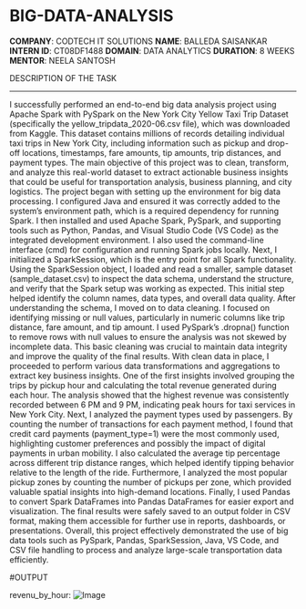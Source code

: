 # BIG-DATA-ANALYSIS
**COMPANY**: CODTECH IT SOLUTIONS
**NAME**: BALLEDA SAISANKAR
**INTERN ID**: CT08DF1488
**DOMAIN**: DATA ANALYTICS
**DURATION**: 8 WEEKS
**MENTOR**: NEELA SANTOSH

DESCRIPTION OF THE TASK
_____________________
I successfully performed an end-to-end big data analysis project using Apache Spark with PySpark on the New York City Yellow Taxi Trip Dataset (specifically the yellow_tripdata_2020-06.csv file), which was downloaded from Kaggle. This dataset contains millions of records detailing individual taxi trips in New York City, including information such as pickup and drop-off locations, timestamps, fare amounts, tip amounts, trip distances, and payment types. The main objective of this project was to clean, transform, and analyze this real-world dataset to extract actionable business insights that could be useful for transportation analysis, business planning, and city logistics.
The project began with setting up the environment for big data processing. I configured Java and ensured it was correctly added to the system’s environment path, which is a required dependency for running Spark. I then installed and used Apache Spark, PySpark, and supporting tools such as Python, Pandas, and Visual Studio Code (VS Code) as the integrated development environment. I also used the command-line interface (cmd) for configuration and running Spark jobs locally.
Next, I initialized a SparkSession, which is the entry point for all Spark functionality. Using the SparkSession object, I loaded and read a smaller, sample dataset (sample_dataset.csv) to inspect the data schema, understand the structure, and verify that the Spark setup was working as expected. This initial step helped identify the column names, data types, and overall data quality.
After understanding the schema, I moved on to data cleaning. I focused on identifying missing or null values, particularly in numeric columns like trip distance, fare amount, and tip amount. I used PySpark’s .dropna() function to remove rows with null values to ensure the analysis was not skewed by incomplete data. This basic cleaning was crucial to maintain data integrity and improve the quality of the final results.
With clean data in place, I proceeded to perform various data transformations and aggregations to extract key business insights. One of the first insights involved grouping the trips by pickup hour and calculating the total revenue generated during each hour. The analysis showed that the highest revenue was consistently recorded between 6 PM and 9 PM, indicating peak hours for taxi services in New York City.
Next, I analyzed the payment types used by passengers. By counting the number of transactions for each payment method, I found that credit card payments (payment_type=1) were the most commonly used, highlighting customer preferences and possibly the impact of digital payments in urban mobility.
I also calculated the average tip percentage across different trip distance ranges, which helped identify tipping behavior relative to the length of the ride. Furthermore, I analyzed the most popular pickup zones by counting the number of pickups per zone, which provided valuable spatial insights into high-demand locations.
Finally, I used Pandas to convert Spark DataFrames into Pandas DataFrames for easier export and visualization. The final results were safely saved to an output folder in CSV format, making them accessible for further use in reports, dashboards, or presentations.
Overall, this project effectively demonstrated the use of big data tools such as PySpark, Pandas, SparkSession, Java, VS Code, and CSV file handling to process and analyze large-scale transportation data efficiently.

#OUTPUT


revenu_by_hour:
![Image](https://github.com/user-attachments/assets/284ee32c-9d1d-47af-b418-ae5f4346ce93)
